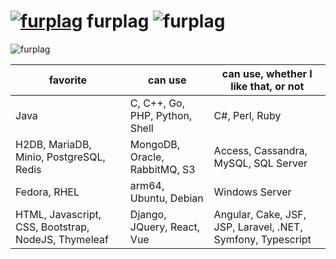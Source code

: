 # [![furplag](https://gravatar.com/avatar/09f9283834e4c3233bb7e41ab0f0671b?size=64)](https://github.com/furplag/)  furplag  ![furplag](https://komarev.com/ghpvc/?username=furplag&style=flat-square&color=389bac)

![furplag](https://github-readme-stats.vercel.app/api?username=furplag&show_icons=true&include_all_commits=true&theme=dark)

| favorite | can use | can use, whether I like that, or not |
|----|----|----|
| Java | C, C++, Go, PHP, Python, Shell | C#, Perl, Ruby |
| H2DB, MariaDB, Minio, PostgreSQL, Redis | MongoDB, Oracle, RabbitMQ, S3 | Access, Cassandra, MySQL, SQL Server |
| Fedora, RHEL | arm64, Ubuntu, Debian | Windows Server |
| HTML, Javascript, CSS, Bootstrap, NodeJS, Thymeleaf | Django, JQuery, React, Vue | Angular, Cake, JSF, JSP, Laravel, .NET, Symfony, Typescript |
